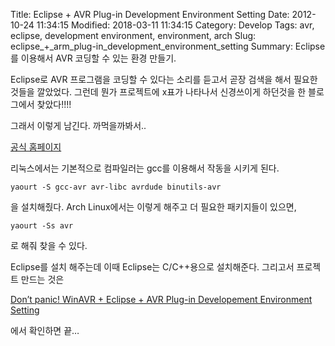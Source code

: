 Title: Eclipse + AVR Plug-in Development Environment Setting
Date: 2012-10-24 11:34:15
Modified: 2018-03-11 11:34:15
Category: Develop
Tags: avr, eclipse, development environment, environment, arch
Slug: eclipse_+_arm_plug-in_development_environment_setting
Summary: Eclipse를 이용해서 AVR 코딩할 수 있는 환경 만들기.

Eclipse로 AVR 프로그램을 코딩할 수 있다는 소리를 듣고서 곧장 검색을 해서 필요한 것들을 깔았었다.
그런데 뭔가 프로젝트에 x표가 나타나서 신경쓰이게 하던것을 한 블로그에서 찾았다!!!!

그래서 이렇게 남긴다. 까먹을까봐서..

[공식 홈페이지](http://avr-eclipse.sourceforge.net/wiki/index.php/The_AVR_Eclipse_Plugin)

리눅스에서는 기본적으로 컴파일러는 gcc를 이용해서 작동을 시키게 된다.

```
yaourt -S gcc-avr avr-libc avrdude binutils-avr
```

을 설치해줬다. Arch Linux에서는 이렇게 해주고 더 필요한 패키지들이 있으면,

```
yaourt -Ss avr
```

로 해줘 찾을 수 있다.

Eclipse를 설치 해주는데 이때 Eclipse는 C/C++용으로 설치해준다.
그리고서 프로젝트 만드는 것은

[Don’t panic! WinAVR + Eclipse + AVR Plug-in Developement Environment Setting](http://hoyoung2.blogspot.com/2010/07/avr-developement-environment-setting.html)

에서 확인하면 끝…